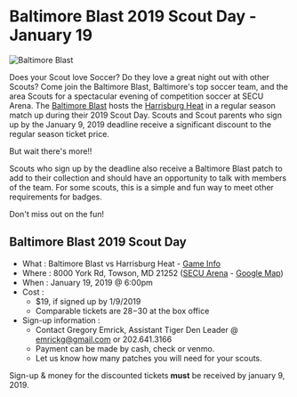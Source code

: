 # Baltimore Blast 2019 Scout Day - January 19 #

![Baltimore Blast][blast_logo]

Does your Scout love Soccer? Do they love a great night out with other Scouts?
Come join the Baltimore Blast, Baltimore's top soccer team, and the area Scouts
for a spectacular evening of competition soccer at SECU Arena. The
[Baltimore Blast][balt_blast_home] hosts the [Harrisburg Heat][haris_heat_home]
in a regular season match up during their 2019 Scout Day. Scouts and Scout
parents who sign up by the January 9, 2019 deadline receive a significant
discount to the regular season ticket price.

But wait there's more!!

Scouts who sign up by the deadline also receive a Baltimore Blast patch to add
to their collection and should have an opportunity to talk with members of the
team. For some scouts, this is a simple and fun way to meet other requirements
for badges.

Don't miss out on the fun!

## Baltimore Blast 2019 Scout Day ##

* What : Baltimore Blast vs Harrisburg Heat - [Game Info][game_info]
* Where : 8000 York Rd, Towson, MD 21252 ([SECU Arena][secu] - [Google Map][map])
* When : January 19, 2019 @ 6:00pm
* Cost :
    * $19, if signed up by 1/9/2019
    * Comparable tickets are $28-$30 at the box office
* Sign-up information :
    * Contact Gregory Emrick, Assistant Tiger Den Leader @ [emrickg@gmail.com][email] or 202.641.3166
    * Payment can be made by cash, check or venmo.
    * Let us know how many patches you will need for your scouts.

Sign-up & money for the discounted tickets **must** be received by january 9, 2019.

<!-- image links -->
[email]: mailto:emrickg@gmail.com "Gregory Emrick's Email address"
[balt_blast_home]: https://www.baltimoreblast.com "Baltimore Blast Home Page"
[haris_heat_home]: https://harrisburgheat.com "Harrisburg Heat Home Page"

[balt_blast]: https://ds-web-assets.s3.amazonaws.com/4c123f74-f4c3-40a5-9b26-6990003bc5b5/p-0a8f6070-7bf6-44e4-bcdc-be7ab3f1b3d0/1536871887-grid.png "Baltimore Blast Logo"
[blast_logo]: https://img.shiftstats.com/bfbdcb2a-4f27-40fd-8e9d-0c31cbc1b1f6/team-logo_url-32588-blast-1537208922755343725-100.svg "Baltimore Blast Logo"
[heat_logo]: https://img.shiftstats.com/bfbdcb2a-4f27-40fd-8e9d-0c31cbc1b1f6/team-logo_url-32593-heat-1542320109350127603-100.png "Heat Logo"

[map]: https://goo.gl/maps/iiftq2o1suL2 "Google Map to SECU Arena"
[game_info]: https://www.baltimoreblast.com/stats#/192/game/200688 "Game Details"
[secu]: https://www.towson.edu/campus/landmarks/securarena/ "SECU Area Info"
